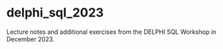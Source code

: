 # delphi_sql_2023
Lecture notes and additional exercises from the DELPHI SQL Workshop in December 2023.
